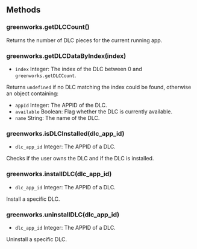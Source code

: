 ## Methods

### greenworks.getDLCCount()

Returns the number of DLC pieces for the current running app.

### greenworks.getDLCDataByIndex(index)

* `index` Integer: The index of the DLC between 0 and `greenworks.getDLCCount`.

Returns `undefined` if no DLC matching the index could be found, otherwise an object containing:
* `appId` Integer: The APPID of the DLC.
* `available` Boolean: Flag whether the DLC is currently available.
* `name` String: The name of the DLC.

### greenworks.isDLCInstalled(dlc_app_id)

* `dlc_app_id` Integer: The APPID of a DLC.

Checks if the user owns the DLC and if the DLC is installed.

### greenworks.installDLC(dlc_app_id)

* `dlc_app_id` Integer: The APPID of a DLC.

Install a specific DLC.

### greenworks.uninstallDLC(dlc_app_id)

* `dlc_app_id` Integer: The APPID of a DLC.

Uninstall a specific DLC.
